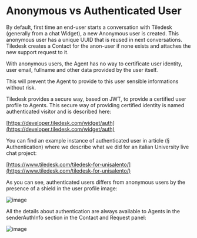 # Anonymous vs Authenticated User

By default, first time an end-user starts a conversation with Tiledesk \(generally from a chat Widget\), a new Anonymous user is created. This anonymous user has a unique UUID that is reused in next conversations. Tiledesk creates a Contact for the anon-user if none exists and attaches the new support request to it.

With anonymous users, the Agent has no way to certificate user identity, user email, fullname and other data provided by the user itself.

This will prevent the Agent to provide to this user sensible informations without risk.

Tiledesk provides a secure way, based on JWT, to provide a certified user profile to Agents. This secure way of providing certified identity is named authenticated visitor and is described here:

[https://developer.tiledesk.com/widget/auth](https://developer.tiledesk.com/widget/auth)

You can find an example instance of authenticated user in article \(§ Authentication\) where we describe what we did for an italian University live chat project:

[https://www.tiledesk.com/tiledesk-for-unisalento/](https://www.tiledesk.com/tiledesk-for-unisalento/)

As you can see, authenticated users differs from anonymous users by the presence of a shield in the user profile image:

![image](https://user-images.githubusercontent.com/9378770/79009344-87486680-7b5f-11ea-87df-7c3bdfe38019.png)

All the details about authentication are always available to Agents in the senderAuthInfo section in the Contact and Request panel:

![image](https://user-images.githubusercontent.com/9378770/79009292-726bd300-7b5f-11ea-9a22-451ae5c5b42b.png)

